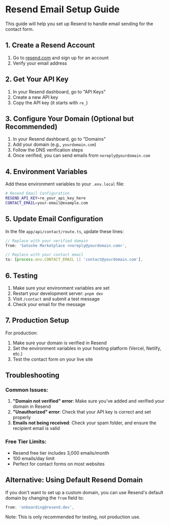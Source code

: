 <!-- public/docs/RESEND_SETUP.md -->
# Resend Email Setup Guide

This guide will help you set up Resend to handle email sending for the contact form.

## 1. Create a Resend Account

1. Go to [resend.com](https://resend.com) and sign up for an account
2. Verify your email address

## 2. Get Your API Key

1. In your Resend dashboard, go to "API Keys"
2. Create a new API key
3. Copy the API key (it starts with `re_`)

## 3. Configure Your Domain (Optional but Recommended)

1. In your Resend dashboard, go to "Domains"
2. Add your domain (e.g., `yourdomain.com`)
3. Follow the DNS verification steps
4. Once verified, you can send emails from `noreply@yourdomain.com`

## 4. Environment Variables

Add these environment variables to your `.env.local` file:

```bash
# Resend Email Configuration
RESEND_API_KEY=re_your_api_key_here
CONTACT_EMAIL=your-email@example.com
```

## 5. Update Email Configuration

In the file `app/api/contact/route.ts`, update these lines:

```typescript
// Replace with your verified domain
from: 'Satoshe Marketplace <noreply@yourdomain.com>',

// Replace with your contact email
to: [process.env.CONTACT_EMAIL || 'contact@yourdomain.com'],
```

## 6. Testing

1. Make sure your environment variables are set
2. Restart your development server: `pnpm dev`
3. Visit `/contact` and submit a test message
4. Check your email for the message

## 7. Production Setup

For production:

1. Make sure your domain is verified in Resend
2. Set the environment variables in your hosting platform (Vercel, Netlify, etc.)
3. Test the contact form on your live site

## Troubleshooting

### Common Issues:

1. **"Domain not verified" error**: Make sure you've added and verified your domain in Resend
2. **"Unauthorized" error**: Check that your API key is correct and set properly
3. **Emails not being received**: Check your spam folder, and ensure the recipient email is valid

### Free Tier Limits:

- Resend free tier includes 3,000 emails/month
- 100 emails/day limit
- Perfect for contact forms on most websites

## Alternative: Using Default Resend Domain

If you don't want to set up a custom domain, you can use Resend's default domain by changing the `from` field to:

```typescript
from: 'onboarding@resend.dev',
```

Note: This is only recommended for testing, not production use.
